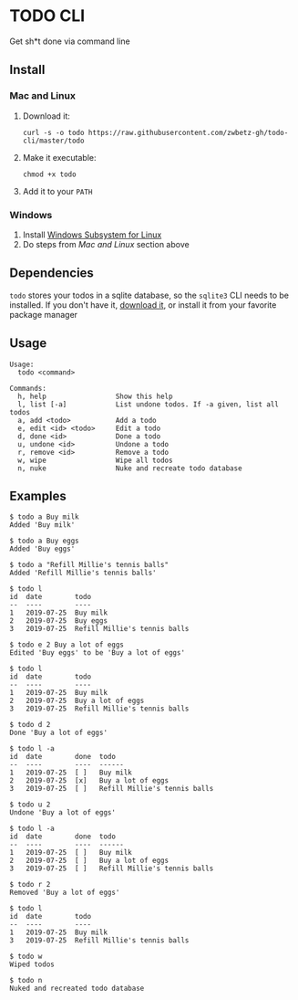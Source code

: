# TODO CLI

Get sh*t done via command line

## Install

### Mac and Linux

1. Download it:
    ```
    curl -s -o todo https://raw.githubusercontent.com/zwbetz-gh/todo-cli/master/todo
    ```
1. Make it executable:
    ```
    chmod +x todo
    ```
1. Add it to your `PATH`

### Windows

1. Install [Windows Subsystem for Linux](https://docs.microsoft.com/en-us/windows/wsl/install-win10)
1. Do steps from _Mac and Linux_ section above

## Dependencies

`todo` stores your todos in a sqlite database, so the `sqlite3` CLI needs to be installed. If you don't have it, [download it](https://www.sqlite.org/download.html), or install it from your favorite package manager

## Usage

```
Usage:
  todo <command>

Commands:
  h, help                 Show this help
  l, list [-a]            List undone todos. If -a given, list all todos
  a, add <todo>           Add a todo
  e, edit <id> <todo>     Edit a todo
  d, done <id>            Done a todo
  u, undone <id>          Undone a todo
  r, remove <id>          Remove a todo
  w, wipe                 Wipe all todos
  n, nuke                 Nuke and recreate todo database
```

## Examples

```
$ todo a Buy milk
Added 'Buy milk'

$ todo a Buy eggs
Added 'Buy eggs'

$ todo a "Refill Millie's tennis balls"
Added 'Refill Millie's tennis balls'

$ todo l
id  date        todo
--  ----        ----
1   2019-07-25  Buy milk
2   2019-07-25  Buy eggs
3   2019-07-25  Refill Millie's tennis balls

$ todo e 2 Buy a lot of eggs
Edited 'Buy eggs' to be 'Buy a lot of eggs'

$ todo l
id  date        todo
--  ----        ----
1   2019-07-25  Buy milk
2   2019-07-25  Buy a lot of eggs
3   2019-07-25  Refill Millie's tennis balls

$ todo d 2
Done 'Buy a lot of eggs'

$ todo l -a
id  date        done  todo
--  ----        ----  ------
1   2019-07-25  [ ]   Buy milk
2   2019-07-25  [x]   Buy a lot of eggs
3   2019-07-25  [ ]   Refill Millie's tennis balls

$ todo u 2
Undone 'Buy a lot of eggs'

$ todo l -a
id  date        done  todo
--  ----        ----  ------
1   2019-07-25  [ ]   Buy milk
2   2019-07-25  [ ]   Buy a lot of eggs
3   2019-07-25  [ ]   Refill Millie's tennis balls

$ todo r 2
Removed 'Buy a lot of eggs'

$ todo l
id  date        todo
--  ----        ----
1   2019-07-25  Buy milk
3   2019-07-25  Refill Millie's tennis balls

$ todo w
Wiped todos

$ todo n
Nuked and recreated todo database
```
